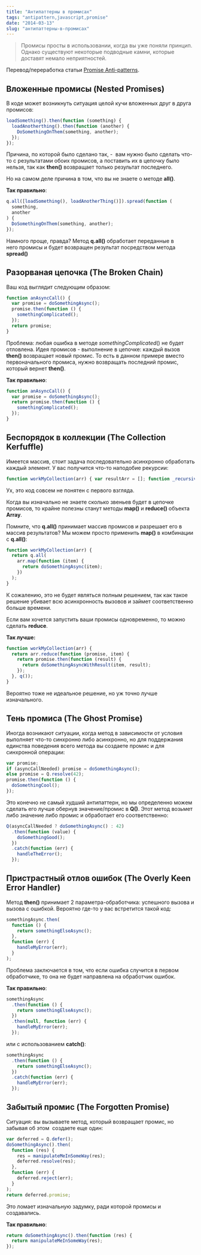 ```yaml
---
title: "Антипаттерны в промисах"
tags: "antipattern,javascript,promise"
date: "2014-03-13"
slug: "антипаттерны-в-промисах"
---
```


> Промисы просты в использовании, когда вы уже поняли принцип. Однако существуют некоторые подводные камни, которые доставят немало неприятностей.

Перевод/переработка статьи [Promise Anti-patterns](https://taoofcode.net/promise-anti-patterns/).

## Вложенные промисы (Nested Promises)

В коде может возникнуть ситуация целой кучи вложенных друг в друга промисов:

```javascript
loadSomething().then(function (something) {
  loadAnotherthing().then(function (another) {
    DoSomethingOnThem(something, another);
  });
});
```

Причина, по которой было сделано так, -  вам нужно было сделать что-то с результатами обоих промисов, а поставить их в цепочку было нельзя, так как **then()** возвращает только результат последнего.

Но на самом деле причина в том, что вы не знаете о методе **all()**.

**Так правильно**:

```javascript
q.all([loadSomething(), loadAnotherThing()]).spread(function (
  something,
  another
) {
  DoSomethingOnThem(something, another);
});
```

Намного проще, правда? Метод **q.all()** обработает переданные в него промисы и будет возвращен результат посредством метода **spread()**

## Разорваная цепочка (The Broken Chain)

Ваш код выглядит следующим образом:

```javascript
function anAsyncCall() {
  var promise = doSomethingAsync();
  promise.then(function () {
    somethingComplicated();
  });
  return promise;
}
```

Проблема: любая ошибка в методе _somethingComplicated_() не будет отловлена. Идея промисов - выполнение в цепочке: каждый вызов **then()** возвращает новый промис. То есть в данном примере вместо первоначального промиса, нужно возвращать последний промис, который вернет **then()**.

**Так правильно**:

```javascript
function anAsyncCall() {
  var promise = doSomethingAsync();
  return promise.then(function () {
    somethingComplicated();
  });
}
```

## Беспорядок в коллекции (The Collection Kerfuffle)

Имеется массив, стоит задача последовательно асинхронно обработать каждый элемент. У вас получится что-то наподобие рекурсии:

```javascript
function workMyCollection(arr) { var resultArr = []; function _recursive(idx) { if (idx &gt;= resultArr.length) return resultArr; return doSomethingAsync(arr[idx]).then(function(res) { resultArr.push(res); return _recursive(idx + 1); }); } return _recursive(0); }
```

Ух, это код совсем не понятен с первого взгляда.

Когда вы изначально не знаете сколько звеньев будет в цепочке промисов, то крайне полезны станут методы **map()** и **reduce()** объекта **Array**.

Помните, что **q.all()** принимает массив промисов и разрешает его в массив результатов? Мы можем просто применить **map()** в комбинации с **q.all()**:

```javascript
function workMyCollection(arr) {
  return q.all(
    arr.map(function (item) {
      return doSomethingAsync(item);
    })
  );
}
```

К сожалению, это не будет являться полным решением, так как такое решение убивает всю асинхронность вызовов и займет соответственно больше времени.

Если вам хочется запустить ваши промисы одновременно, то можно сделать **reduce**.

**Так лучше:**

```javascript
function workMyCollection(arr) {
  return arr.reduce(function (promise, item) {
    return promise.then(function (result) {
      return doSomethingAsyncWithResult(item, result);
    });
  }, q());
}
```

Вероятно тоже не идеальное решение, но уж точно лучше изначального.

## Тень промиса (The Ghost Promise)

Иногда возникают ситуации, когда метод в зависимости от условия выполняет что-то синхронно либо асинхронно, но для поддержания единства поведения всего метода вы создаете промис и для синхронной операции:

```javascript
var promise;
if (asyncCallNeeded) promise = doSomethingAsync();
else promise = Q.resolve(42);
promise.then(function () {
  doSomethingCool();
});
```

Это конечно не самый худший антипаттерн, но мы определенно можем сделать его лучше обернув значение/промис в **Q()**. Этот метод возьмет либо значение либо промис и обработает его соответственно:

```javascript
Q(asyncCallNeeded ? doSomethingAsync() : 42)
  .then(function (value) {
    doSomethingGood();
  })
  .catch(function (err) {
    handleTheError();
  });
```

## Пристрастный отлов ошибок (The Overly Keen Error Handler)

Метод **then()** принимает 2 параметра-обработчика: успешного вызова и вызова с ошибкой. Вероятно где-то у вас встретится такой код:

```javascript
somethingAsync.then(
  function () {
    return somethingElseAsync();
  },
  function (err) {
    handleMyError(err);
  }
);
```

Проблема заключается в том, что если ошибка случится в первом обработчике, то она не будет направлена на обработчик ошибок.

**Так правильно**:

```javascript
somethingAsync
  .then(function () {
    return somethingElseAsync();
  })
  .then(null, function (err) {
    handleMyError(err);
  });
```

или с использованием **catch()**:

```javascript
somethingAsync
  .then(function () {
    return somethingElseAsync();
  })
  .catch(function (err) {
    handleMyError(err);
  });
```

## Забытый промис (The Forgotten Promise)

Ситуация: вы вызываете метод, который возвращает промис, но забывая об этом  создаете еще один:

```javascript
var deferred = Q.defer();
doSomethingAsync().then(
  function (res) {
    res = manipulateMeInSomeWay(res);
    deferred.resolve(res);
  },
  function (err) {
    deferred.reject(err);
  }
);
return deferred.promise;
```

Это ломает изначальную задумку, ради которой промисы и создавались.

**Так правильно**:

```javascript
return doSomethingAsync().then(function (res) {
  return manipulateMeInSomeWay(res);
});
```
